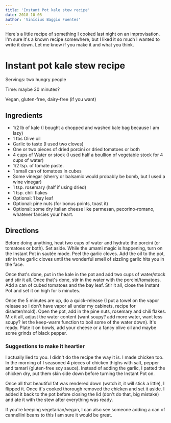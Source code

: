 ```yaml
---
title: 'Instant Pot kale stew recipe'
date: 2018-10-05
author: 'Vinícius Baggio Fuentes'
---
```


Here's a little recipe of something I cooked last night on an improvisation.
I'm sure it's a known recipe somewhere, but I liked it so much I wanted to
write it down. Let me know if you make it and what you think.

# Instant pot kale stew recipe

Servings: two hungry people

Time: maybe 30 minutes?

Vegan, gluten-free, dairy-free (if you want)

## Ingredients

- 1/2 lb of kale (I bought a chopped and washed kale bag because I am lazy)
- 1 tbs Olive oil
- Garlic to taste (I used two cloves)
- One or two pieces of dried porcini or dried tomatoes or both
- 4 cups of Water or stock (I used half a boullion of vegetable stock for
  4 cups of water)
- 1/2 tsp. of tomate paste.
- 1 small can of tomatoes in cubes
- Some vinegar (sherry or balsamic would probably be bomb, but I used a wine
  vinegar)
- 1 tsp. rosemary (half if using dried)
- 1 tsp. chili flakes
- Optional: 1 bay leaf
- Optional: pine nuts (for bonus points, toast it)
- Optional: some dry italian cheese like parmesan, pecorino-romano,
  whatever fancies your heart.

## Directions

Before doing anything, heat two cups of water and hydrate the porcini (or tomatoes or both). Set aside. While
the umami magic is happening, turn on the Instant Pot in sautée mode. Peel the garlic cloves. Add the oil to the pot, stir in
the garlic cloves until the wonderful smell of sizzling garlic hits you in the face.

Once that's done, put in the kale in the pot and add two cups of water/stock and stir it all. Once that's done, stir in the water with the porcini/tomatoes. Add a can of cubed tomatoes and the bay leaf. Stir it all, close the Instant Pot and set it on high for 5 minutes.

Once the 5 minutes are up, do a quick-release (I put a towel on the vapor release so I don't have vapor all under my cabinets, recipe for disaster/mold).
Open the pot, add in the pine nuts, rosemary and chili flakes. Mix it all, adjust the water content (want soupy? add more water, want less soupy? let the
keep-warm function to boil some of the water down). It's ready. Plate it on bowls, add your cheese or a fancy olive oil and maybe some grinds of black pepper.

### Suggestions to make it heartier

I actually lied to you. I didn't do the recipe the way it is. I made chicken too. In the morning of I seasoned 4 pieces of chicken thighs
with salt, pepper and tamari (gluten-free soy sauce). Instead of adding the garlic, I patted the chicken dry, put them skin side down before
turning the Instant Pot on.

Once all that beautiful fat was rendered down (watch it, it will stick a little), I flipped it. Once it's cooked thorough removed the chicken and set it aside. I added it back to the pot before closing the lid (don't do that, big mistake) and ate it with the stew after everything was ready.

If you're keeping vegetarian/vegan, I can also see someone adding a can of cannellini beans to this I am sure it would be great.
